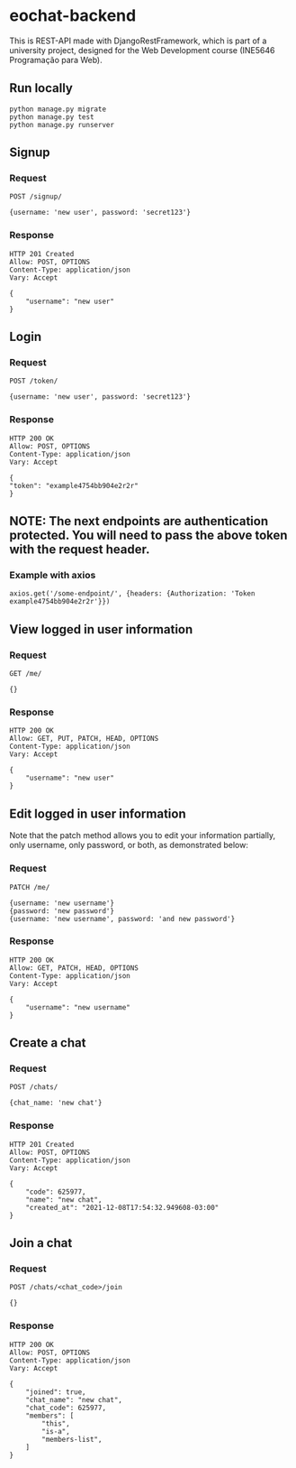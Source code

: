 # eochat-backend 


This is REST-API made with DjangoRestFramework, which is part of a university project, designed for the Web Development course (INE5646 Programação para Web).

## Run locally

    python manage.py migrate
    python manage.py test
    python manage.py runserver

## Signup

### Request

`POST /signup/`

    {username: 'new user', password: 'secret123'}

### Response

    HTTP 201 Created
    Allow: POST, OPTIONS
    Content-Type: application/json
    Vary: Accept

    {
        "username": "new user"
    }

## Login

### Request

`POST /token/`

    {username: 'new user', password: 'secret123'}

### Response

    HTTP 200 OK
    Allow: POST, OPTIONS
    Content-Type: application/json
    Vary: Accept

    {
    "token": "example4754bb904e2r2r"
    }

## NOTE: The next endpoints are authentication protected. You will need to pass the above token with the request header.
### Example with axios

    axios.get('/some-endpoint/', {headers: {Authorization: 'Token example4754bb904e2r2r'}})

## View logged in user information
### Request

`GET /me/`

    {}

### Response

    HTTP 200 OK
    Allow: GET, PUT, PATCH, HEAD, OPTIONS
    Content-Type: application/json
    Vary: Accept

    {
        "username": "new user"
    }

## Edit logged in user information
Note that the patch method allows you to edit your information partially, only username, only password, or both, as demonstrated below:
### Request

`PATCH /me/`

    {username: 'new username'}
    {password: 'new password'}
    {username: 'new username', password: 'and new password'}

### Response

    HTTP 200 OK
    Allow: GET, PATCH, HEAD, OPTIONS
    Content-Type: application/json
    Vary: Accept

    {
        "username": "new username"
    }

## Create a chat
### Request

`POST /chats/`

    {chat_name: 'new chat'}

### Response

    HTTP 201 Created
    Allow: POST, OPTIONS
    Content-Type: application/json
    Vary: Accept
    
    {
        "code": 625977,
        "name": "new chat",
        "created_at": "2021-12-08T17:54:32.949608-03:00"
    }

## Join a chat
### Request

`POST /chats/<chat_code>/join`

    {}

### Response

    HTTP 200 OK
    Allow: POST, OPTIONS
    Content-Type: application/json
    Vary: Accept
    
    {
        "joined": true,
        "chat_name": "new chat",
        "chat_code": 625977,
        "members": [
            "this",
            "is-a",
            "members-list",
        ]
    }

